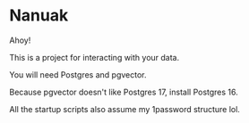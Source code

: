 # Nanuak

Ahoy!

This is a project for interacting with your data.

You will need Postgres and pgvector.

Because pgvector doesn't like Postgres 17, install Postgres 16.

All the startup scripts also assume my 1password structure lol.
